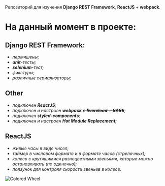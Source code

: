 Репозиторий для изучения **Django REST Framework**, **ReactJS** + **webpack**.

На данный момент в проекте: 
===========================
 Django REST Framework: 
 ---
- _пермишены;_ 
- _**unit**-тесты;_
- _**selenium**-тест;_ 
- _фикстуры;_
- _различные сериализаторы;_

Other
 ---
- _подключен **ReactJS**;_
- _подключен и настроен **webpack** ~~с **livereload** + **SASS**~~;_
- _подключен **styled-components**;_
- _подключен и настроен **Hot Module Replacement**;_

 ReactJS
 ---
- _живые часы в виде чисел;_
- _таймер в числовом формате и в формате часов (cтрелочных);_
- _колесо с крутящимися разноцветными звеньями, которые можно останавливать (по одиночно);_
- _ползунок для контроля скорости звеньев в колесе._

![Colored Wheel](http://joxi.ru/l2ZQZDyu0w7jmJ)